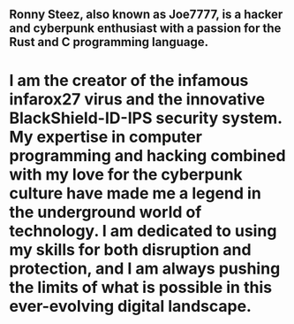 ## Ronny Steez, also known as Joe7777, is a hacker and cyberpunk enthusiast with a passion for the Rust and C programming language. 
# I am the creator of the infamous infarox27 virus and the innovative BlackShield-ID-IPS security system. My expertise in computer programming and hacking combined with my love for the cyberpunk culture have made me a legend in the underground world of technology. I am dedicated to using my skills for both disruption and protection, and I am always pushing the limits of what is possible in this ever-evolving digital landscape.
